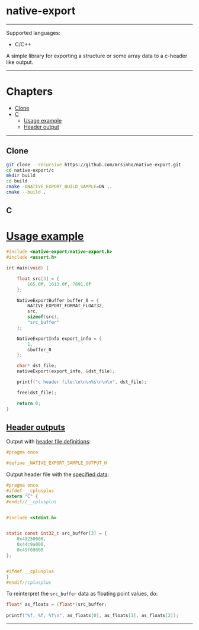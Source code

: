 # native-export

---

Supported languages:
 - C/C++

A simple library for exporting a structure or some array data to a c-header like output.

---
# Chapters
- [Clone](#clone)
- [C](#c)
    - [Usage example](#usage-example)
    - [Header output](#header-output)
---

## Clone

```bash
git clone --recursive https://github.com/mrsinho/native-export.git
cd native-export/c
mkdir build
cd build
cmake -DNATIVE_EXPORT_BUILD_SAMPLE=ON ..
cmake --build .
```

## C

# [Usage example](c/sample/src/native-export-sample.c)

```c
#include <native-export/native-export.h>
#include <assert.h>

int main(void) {

	float src[3] = {
		165.0f, 1613.0f, 7891.0f
	};

	NativeExportBuffer buffer_0 = {
		NATIVE_EXPORT_FORMAT_FLOAT32,
		src,
		sizeof(src),
		"src_buffer"
	};

	NativeExportInfo export_info = {
	    1,
		&buffer_0
	};

	char* dst_file;
	nativeExport(export_info, &dst_file);

	printf("c header file:\n\n\n%s\n\n\n", dst_file);

	free(dst_file);

	return 0;
}
```

## [Header outputs](c/sample/)

Output with [header file definitions](c/sample/native-export-outputs.h):
```c
#pragma once

#define _NATIVE_EXPORT_SAMPLE_OUTPUT_H

```

Output header file with the [specified data](c/sample/native-export-sample-output.h):
```c
#pragma once
#ifdef __cplusplus
extern "C" {
#endif//__cplusplus


#include <stdint.h>


static const int32_t src_buffer[3] = {
	0x43250000,
	0x44c9a000,
	0x45f69800
};


#ifdef __cplusplus
}
#endif//cplusplus
```

To reinterpret the `src_buffer` data as floating point values, do:

```c
float* as_floats = (float*)src_buffer;
    
printf("%f, %f, %f\n", as_floats[0], as_floats[1], as_floats[2]);
```

---

